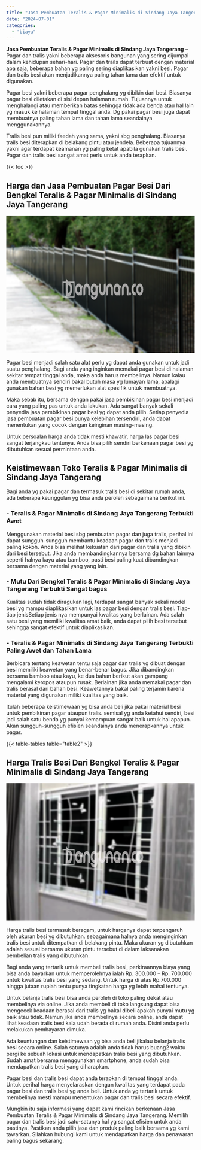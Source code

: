 ```yaml
---
title: "Jasa Pembuatan Teralis & Pagar Minimalis di Sindang Jaya Tangerang"
date: "2024-07-01"
categories: 
  - "biaya"
---
```


**Jasa Pembuatan Teralis & Pagar Minimalis di Sindang Jaya Tangerang** – Pagar dan tralis yakni beberapa aksesoris bangunan yang sering dijumpai dalam kehidupan sehari-hari. Pagar dan trails dapat terbuat dengan material apa saja, beberapa bahan yg paling sering diaplikasikan yakni besi. Pagar dan trails besi akan menjadikannya paling tahan lama dan efektif untuk digunakan.

Pagar besi yakni beberapa pagar penghalang yg dibikin dari besi. Biasanya pagar besi diletakan di sisi depan halaman rumah. Tujuannya untuk menghalangi atau memberikan batas sehingga tidak ada benda atau hal lain yg masuk ke halaman tempat tinggal anda. Dg pakai pagar besi juga dapat membuatnya paling tahan lama dan tahan lama seandainya menggunakannya.

Tralis besi pun miliki faedah yang sama, yakni sbg penghalang. Biasanya trails besi diterapkan di belakang pintu atau jendela. Beberapa tujuannya yakni agar terdapat keamanan yg paling ketat apabila gunakan tralis besi. Pagar dan tralis besi sangat amat perlu untuk anda terapkan.

{{< toc >}}

## Harga dan Jasa Pembuatan Pagar Besi Dari Bengkel Teralis & Pagar Minimalis di Sindang Jaya Tangerang

![Jasa Pembuatan Teralis & Pagar Minimalis di Sindang Jaya Tangerang](/images/pagar-minimalis-murah-64.png)

Pagar besi menjadi salah satu alat perlu yg dapat anda gunakan untuk jadi suatu penghalang. Bagi anda yang inginkan memakai pagar besi di halaman sekitar tempat tinggal anda, maka anda harus membelinya. Namun kalau anda membuatnya sendiri bakal butuh masa yg lumayan lama, apalagi gunakan bahan besi yg memerlukan alat spesifik untuk membuatnya.

Maka sebab itu, bersama dengan pakai jasa pembikinan pagar besi menjadi cara yang paling pas untuk anda lakukan. Ada sangat banyak sekali penyedia jasa pembikinan pagar besi yg dapat anda pilih. Setiap penyedia jasa pembuatan pagar besi punya kelebihan tersendiri, anda dapat menentukan yang cocok dengan keinginan masing-masing.

Untuk persoalan harga anda tidak mesti khawatir, harga las pagar besi sangat terjangkau tentunya. Anda bisa pilih sendiri berkenaan pagar besi yg dibutuhkan sesuai permintaan anda.

## Keistimewaan Toko Teralis & Pagar Minimalis di Sindang Jaya Tangerang

Bagi anda yg pakai pagar dan termasuk tralis besi di sekitar rumah anda, ada beberapa keunggulan yg bisa anda peroleh sebagaimana berikut ini.

### \- Teralis & Pagar Minimalis di Sindang Jaya Tangerang Terbukti Awet

Menggunakan material besi sbg pembuatan pagar dan juga tralis, perihal ini dapat sungguh-sungguh membantu keadaan pagar dan tralis menjadi paling kokoh. Anda bisa melihat kekuatan dari pagar dan tralis yang dibikin dari besi tersebut. Jika anda membandingkannya bersama dg bahan lainnya seperti halnya kayu atau bamboo, pasti besi paling kuat dibandingkan bersama dengan material yang yang lain.

### \- Mutu Dari Bengkel Teralis & Pagar Minimalis di Sindang Jaya Tangerang Terbukti Sangat bagus

Kualitas sudah tidak diragukan lagi, terdapat sangat banyak sekali model besi yg mampu diaplikasikan untuk las pagar besi dengan tralis besi. Tiap-tiap jenisSetiap jenis nya mempunyai kwalitas yang berlainan. Ada salah satu besi yang memiliki kwalitas amat baik, anda dapat pilih besi tersebut sehingga sangat efektif untuk diaplikasikan.

### \- Teralis & Pagar Minimalis di Sindang Jaya Tangerang Terbukti Paling Awet dan Tahan Lama

Berbicara tentang keawetan tentu saja pagar dan tralis yg dibuat dengan besi memiliki keawetan yang benar-benar bagus. Jika dibandingkan bersama bamboo atau kayu, ke dua bahan berikut akan gampang mengalami keropos ataupun rusak. Berlainan jika anda memakai pagar dan tralis berasal dari bahan besi. Keawetannya bakal paling terjamin karena material yang digunakan miliki kualitas yang baik.

Itulah beberapa keistimewaan yg bisa anda beli jika pakai material besi untuk pembikinan pagar ataupun tralis. semisal yg anda ketahui sendiri, besi jadi salah satu benda yg punyai kemampuan sangat baik untuk hal apapun. Akan sungguh-sungguh efisien seandainya anda menerapkannya untuk pagar.

{{< table-tables table="table2" >}}

## Harga Tralis Besi Dari Bengkel Teralis & Pagar Minimalis di Sindang Jaya Tangerang

![Jasa Pembuatan Teralis & Pagar Minimalis di Sindang Jaya Tangerang](/images/teralis-minimalis-murah-21.png)

Harga tralis besi termasuk beragam, untuk harganya dapat terpengaruh oleh ukuran besi yg dibutuhkan. sebagaimana halnya anda menginginkan tralis besi untuk ditempatkan di belakang pintu. Maka ukuran yg dibutuhkan adalah sesuai bersama ukuran pintu tersebut di dalam laksanakan pembelian tralis yang dibutuhkan.

Bagi anda yang tertarik untuk membeli tralis besi, perkiraannya biaya yang bisa anda bayarkan untuk memperolehnya ialah Rp. 300.000 – Rp. 700.000 untuk kwalitas tralis besi yang sedang. Untuk harga di atas Rp.700.000 hingga jutaan rupiah tentu punya tingkatan harga yg lebih mahal tentunya.

Untuk belanja tralis besi bisa anda peroleh di toko paling dekat atau membelinya via online. Jika anda membeli di toko langsung dapat bisa mengecek keadaan berasal dari tralis yg bakal dibeli apakah punyai mutu yg baik atau tidak. Namun jika anda membelinya secara online, anda dapat lihat keadaan tralis besi kala udah berada di rumah anda. Disini anda perlu melakukan pembayaran dimuka.

Ada keuntungan dan keistimewaan yg bisa anda beli jikalau belanja tralis besi secara online. Salah satunya adalah anda tidak harus buang2 waktu pergi ke sebuah lokasi untuk mendapatkan tralis besi yang dibutuhkan. Sudah amat bersama menggunakan smartphone, anda sudah bisa mendapatkan tralis besi yang diharapkan.

Pagar besi dan tralis besi dapat anda terapkan di tempat tinggal anda. Untuk perihal harga menyelaraskan dengan kwalitas yang terdapat pada pagar besi dan tralis besi yg anda beli. Untuk anda yg tertarik untuk membelinya mesti mampu menentukan pagar dan tralis besi secara efektif.

Mungkin itu saja informasi yang dapat kami rincikan berkenaan Jasa Pembuatan Teralis & Pagar Minimalis di Sindang Jaya Tangerang. Memilih pagar dan tralis besi jadi satu-satunya hal yg sangat efisien untuk anda pastinya. Pastikan anda pilih jasa dan produk paling baik bersama yg kami tawarkan. Silahkan hubungi kami untuk mendapatkan harga dan penawaran paling bagus sekarang.
